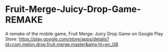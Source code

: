 # Fruit-Merge-Juicy-Drop-Game-REMAKE
A remake of the mobile game, Fruit Merge: Juicy Drop Game on Google Play Store: https://play.google.com/store/apps/details?id=com.melon.drop.fruit.merge.master&amp;hl=en_GB
